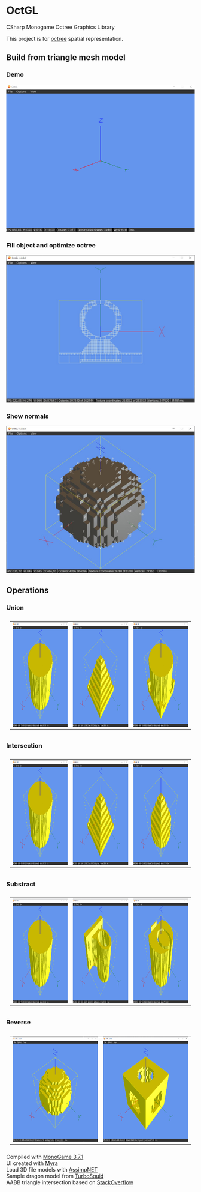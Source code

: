 # OctGL
CSharp Monogame Octree Graphics Library

This project is for [octree](https://en.wikipedia.org/wiki/Octree) spatial representation.

## Build from triangle mesh model ##
### Demo ###
![Demo](./OctGL/Resources/demo.gif)

### Fill object and optimize octree ##
![Sample wireframe](./OctGL/Resources/samplepiece2wf.jpg)

### Show normals ##
![Sample model normals](./OctGL/Resources/samplespherenormals.jpg)

## Operations ##
### Union ###

<table style="padding:10px">
  <tr>
    <td>
      <img src="./OctGL/Resources/cylinder.png"  alt="1" width = 279px height = 279px >
   </td>
   <td><img src="./OctGL/Resources/pyramid.png" alt="2" width = 279px height = 279pxx></td>
   <td><img src="./OctGL/Resources/cylinder_pyramid_union.png" alt="3" width = 279px height = 279px></td>
  </tr>
</table>

### Intersection ###

<table style="padding:10px">
  <tr>
    <td>
      <img src="./OctGL/Resources/cylinder.png"  alt="1" width = 279px height = 279px >
   </td>
   <td><img src="./OctGL/Resources/pyramid.png" alt="2" width = 279px height = 279pxx></td>
   <td><img src="./OctGL/Resources/cylinder_pyramid_intersection.png" alt="3" width = 279px height = 279px></td>
  </tr>
</table>

### Substract ###

<table style="padding:10px">
  <tr>
    <td>
      <img src="./OctGL/Resources/cylinder.png"  alt="1" width = 279px height = 279px >
   </td>
   <td><img src="./OctGL/Resources/piece2.png" alt="2" width = 279px height = 279pxx></td>
   <td><img src="./OctGL/Resources/cylinder_piece2_substract.png" alt="3" width = 279px height = 279px></td>
  </tr>
</table>

### Reverse ###

<table style="padding:10px">
  <tr>
    <td>
      <img src="./OctGL/Resources/sphere.png"  alt="1" width = 279px height = 279px >
   </td>
   <td><img src="./OctGL/Resources/sphere_reverse.png" alt="2" width = 279px height = 279pxx></td>
  </tr>
</table>

Compiled with [MonoGame 3.7.1](https://community.monogame.net/t/monogame-3-7-1-release/11173)  
UI created with [Myra](https://github.com/rds1983/Myra)  
Load 3D file models with [AssimpNET](https://github.com/assimp/assimp-net)  
Sample dragon model from [TurboSquid](https://www.turbosquid.com/es/FullPreview/Index.cfm/ID/1129559)  
AABB triangle intersection based on [StackOverflow](https://stackoverflow.com/questions/17458562/efficient-aabb-triangle-intersection-in-c-sharp)  
